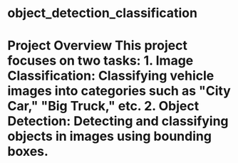 # object_detection_classification
# Project Overview This project focuses on two tasks: 1. **Image Classification**: Classifying vehicle images into categories such as "City Car," "Big Truck," etc. 2. **Object Detection**: Detecting and classifying objects in images using bounding boxes.

